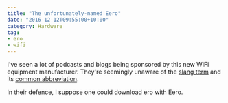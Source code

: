 ```yaml
---
title: "The unfortunately-named Eero"
date: "2016-12-12T09:55:00+10:00"
category: Hardware
tag:
- ero
- wifi
---
```

I've seen a lot of podcasts and blogs being sponsored by this new WiFi equipment manufacturer. They're seemingly unaware of the [slang term] and its [common abbreviation].

In their defence, I suppose one could download ero with Eero.

[slang term]: http://www.urbandictionary.com/define.php?term=Eroge
[common abbreviation]: http://www.urbandictionary.com/tags.php?tag=ero

